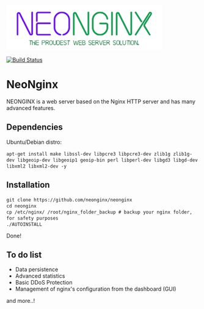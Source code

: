 [![N|Solid](https://github.com/neonginx/neonginx/raw/master/logo.png)](https://www.neonginx.com/)

[![Build Status](https://travis-ci.com/neonginx/neonginx.svg?branch=master)](https://travis-ci.com/neonginx/neonginx)

# NeoNginx
NEONGINX is a web server based on the Nginx HTTP server and has many advanced features.

## Dependencies
Ubuntu/Debian distro:

	apt-get install make libssl-dev libpcre3 libpcre3-dev zlib1g zlib1g-dev libgeoip-dev libgeoip1 geoip-bin perl libperl-dev libgd3 libgd-dev libxml2 libxml2-dev -y

## Installation

	git clone https://github.com/neonginx/neonginx
	cd neonginx
	cp /etc/nginx/ /root/nginx_folder_backup # backup your nginx folder, for safety purposes
	./AUTOINSTALL
Done!

## To do list
- Data persistence
- Advanced statistics
- Basic DDoS Protection
- Management of nginx's configuration from the dashboard (GUI)

and more..!
